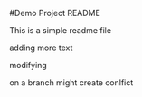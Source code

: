 #Demo Project README

This is a simple readme file


adding more text

modifying

on a branch might create conlfict
